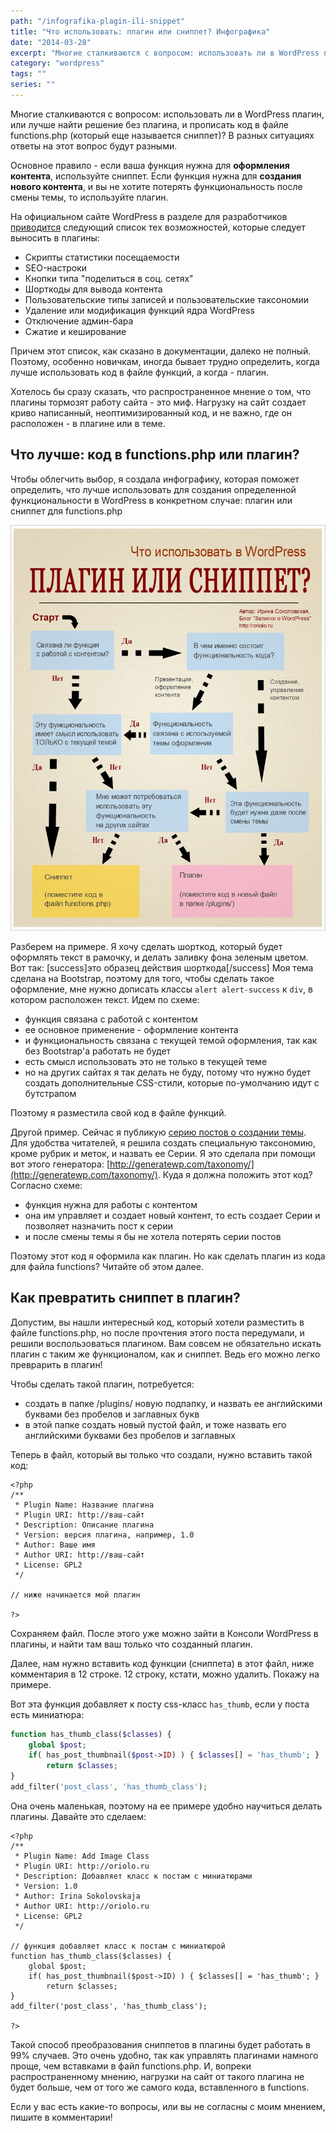 ```yaml
---
path: "/infografika-plagin-ili-snippet"
title: "Что использовать: плагин или сниппет? Инфографика"
date: "2014-03-28"
excerpt: "Многие сталкиваются с вопросом: использовать ли в WordPress плагин, или лучше найти решение без плагина, и прописать код в файле functions.php? В разных ситуациях ответы на этот вопрос будут разными. Чтобы облегчить выбор, я создала инфографику, которая поможет определить, что лучше использовать для создания определенной функциональности в WordPress в конкретном случае: плагин или сниппет для  functions.php"
category: "wordpress"
tags: ""
series: ""
---
```


Многие сталкиваются с вопросом: использовать ли в WordPress плагин, или лучше найти решение без плагина, и прописать код в файле functions.php (который еще называется сниппет)? В разных ситуациях ответы на этот вопрос будут разными.

Основное правило - если ваша функция нужна для **оформления контента**, используйте сниппет. Если функция нужна для **создания нового контента**, и вы не хотите потерять функциональность после смены темы, то используйте плагин.

На официальном сайте WordPress в разделе для разработчиков [приводится](http://make.wordpress.org/themes/guidelines/guidelines-plugin-territory/) следующий список тех возможностей, которые следует выносить в плагины:

- Скрипты статистики посещаемости
- SEO-настроки
- Кнопки типа "поделиться в соц. сетях"
- Шорткоды для вывода контента
- Пользовательские типы записей и пользовательские таксономии
- Удаление или модификация функций ядра WordPress
- Отключение админ-бара
- Сжатие и кеширование

Причем этот список, как сказано в документации, далеко не полный. Поэтому, особенно новичкам, иногда бывает трудно определить, когда лучше использовать код в файле функций, а когда - плагин.

Хотелось бы сразу сказать, что распространенное мнение о том, что плагины тормозят работу сайта - это миф. Нагрузку на сайт создает криво написанный, неоптимизированный код, и не важно, где он расположен - в плагине или в теме.

## Что лучше: код в functions.php или плагин?

Чтобы облегчить выбор, я создала инфографику, которая поможет определить, что лучше использовать для создания определенной функциональности в WordPress в конкретном случае: плагин или сниппет для functions.php

![Плагин или сниппет? Что лучше использовать?](images/wordpress-snippet-or-plugin.jpg)

Разберем на примере. Я хочу сделать шорткод, который будет оформлять текст в рамочку, и делать заливку фона зеленым цветом. Вот так: \[success\]это образец действия шорткода\[/success\] Моя тема сделана на Bootstrap, поэтому для того, чтобы сделать такое оформление, мне нужно дописать классы `alert alert-success` к `div`, в котором расположен текст. Идем по схеме:

- функция связана с работой с контентом
- ее основное применение - оформление контента
- и функциональность связана с текущей темой оформления, так как без Bootstrap'а работать не будет
- есть смысл использовать это не только в текущей теме
- но на других сайтах я так делать не буду, потому что нужно будет создать дополнительные CSS-стили, которые по-умолчанию идут с бутстрапом

Поэтому я разместила свой код в файле функций.

Другой пример. Сейчас я публикую [серию постов о создании темы](http://oriolo.ru/series/create-wp-theme-from-html/). Для удобства читателей, я решила создать специальную таксономию, кроме рубрик и меток, и назвать ее Серии. Я это сделала при помощи вот этого генератора: [http://generatewp.com/taxonomy/](http://generatewp.com/taxonomy/). Куда я должна положить этот код? Согласно схеме:

- функция нужна для работы с контентом
- она им управляет и создает новый контент, то есть создает Серии и позволяет назначить пост к серии
- и после смены темы я бы не хотела потерять серии постов

Поэтому этот код я оформила как плагин. Но как сделать плагин из кода для файла functions? Читайте об этом далее.

## Как превратить сниппет в плагин?

Допустим, вы нашли интересный код, который хотели разместить в файле functions.php, но после прочтения этого поста передумали, и решили воспользоваться плагином. Вам совсем не обязательно искать плагин с таким же функционалом, как и сниппет. Ведь его можно легко преврарить в плагин!

Чтобы сделать такой плагин, потребуется:

- создать в папке /plugins/ новую подпапку, и назвать ее английскими буквами без пробелов и заглавных букв
- в этой папке создать новый пустой файл, и тоже назвать его английскими буквами без пробелов и заглавных

Теперь в файл, который вы только что создали, нужно вставить такой код:

```php{12}
<?php
/**
 * Plugin Name: Название плагина
 * Plugin URI: http://ваш-сайт
 * Description: Описание плагина
 * Version: версия плагина, например, 1.0
 * Author: Ваше имя
 * Author URI: http://ваш-сайт
 * License: GPL2
 */

// ниже начинается мой плагин

?>
```

Сохраняем файл. После этого уже можно зайти в Консоли WordPress в плагины, и найти там ваш только что созданный плагин.

Далее, нам нужно вставить код функции (сниппета) в этот файл, ниже комментария в 12 строке. 12 строку, кстати, можно удалить. Покажу на примере.

Вот эта функция добавляет к посту css-класс `has_thumb`, если у поста есть миниатюра:

```php
function has_thumb_class($classes) {
    global $post;
    if( has_post_thumbnail($post->ID) ) { $classes[] = 'has_thumb'; }
        return $classes;
}
add_filter('post_class', 'has_thumb_class');
```

Она очень маленькая, поэтому на ее примере удобно научиться делать плагины. Давайте это сделаем:

```php{12}
<?php
/**
 * Plugin Name: Add Image Class
 * Plugin URI: http://oriolo.ru
 * Description: Добавляет класс к постам с миниатюрами
 * Version: 1.0
 * Author: Irina Sokolovskaja
 * Author URI: http://oriolo.ru
 * License: GPL2
 */
 
// функция добавляет класс к постам с миниатюрой
function has_thumb_class($classes) {
    global $post;
    if( has_post_thumbnail($post->ID) ) { $classes[] = 'has_thumb'; }
        return $classes;
}
add_filter('post_class', 'has_thumb_class');
 
?>
```

Такой способ преобразования сниппетов в плагины будет работать в 99% случаев. Это очень удобно, так как управлять плагинами намного проще, чем вставками в файл functions.php. И, вопреки распространенному мнению, нагрузки на сайт от такого плагина не будет больше, чем от того же самого кода, вставленного в functions.

Если у вас есть какие-то вопросы, или вы не согласны с моим мнением, пишите в комментарии!
